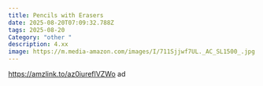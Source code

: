 ```yaml
---
title: Pencils with Erasers
date: 2025-08-20T07:09:32.788Z
tags: 2025-08-20
Category: "other "
description: 4.xx
image: https://m.media-amazon.com/images/I/711Sjjwf7UL._AC_SL1500_.jpg
---
```

https://amzlink.to/az0iureflVZWo ad